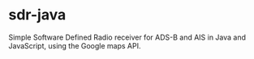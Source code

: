 # sdr-java
Simple Software Defined Radio receiver for ADS-B and AIS in Java and JavaScript, using the Google maps API.
